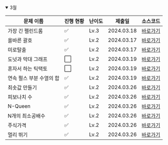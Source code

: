 <details open>
<summary>3월</summary>

| 문제 이름                | 진행 현황            | 난이도 | 제출일     | 소스코드                                      |
| ------------------------ | -------------------- | ------ | ---------- | --------------------------------------------- |
| 가장 긴 펠린드롬         | :white_check_mark:   | Lv.3   | 2024.03.18 | [바로가기](2024_03/가장긴팰린드롬.java)       |
| 올바른 괄호              | :white_check_mark:   | Lv.2   | 2024.03.17 | [바로가기](2024_03/올바른괄호.java)           |
| 미로탈출                 | :white_check_mark:   | Lv.2   | 2024.03.17 | [바로가기](2024_03/미로탈출.java)             |
| 도넛과 막대 그래프       | :white_large_square: | Lv.2   | 2024.03.19 | [바로가기](2024_03/도넛과막대그래프.java)     |
| 혼자서 하는 틱택토       | :white_large_square: | Lv.2   | 2024.03.19 | [바로가기](2024_03/혼자서하는틱택토.java)     |
| 연속 펄스 부분 수열의 합 | :white_check_mark:   | Lv.2   | 2024.03.19 | [바로가기](2024_03/연속펄스부분수열의합.java) |
| 최솟값 만들기            | :white_check_mark:   | Lv.2   | 2024.03.26 | [바로가기](2024_03/최솟값만들기.java)         |
| 피보나치 수              | :white_check_mark:   | Lv.2   | 2024.03.26 | [바로가기](2024_03/피보나치수.java)           |
| N-Queen                  | :white_check_mark:   | Lv.2   | 2024.03.26 | [바로가기](2024_03/N-Queen.java)              |
| N개의 최소공배수         | :white_check_mark:   | Lv.2   | 2024.03.26 | [바로가기](2024_03/N개의최소공배수.java)      |
| 주식가격                 | :white_check_mark:   | Lv.2   | 2024.03.26 | [바로가기](2024_03/주식가격.java)             |
| 멀리 뛰기                | :white_check_mark:   | Lv.2   | 2024.03.26 | [바로가기](2024_03/멀리뛰기.java)             |

</details>

<!-- :white_large_square: :white_check_mark: -->
